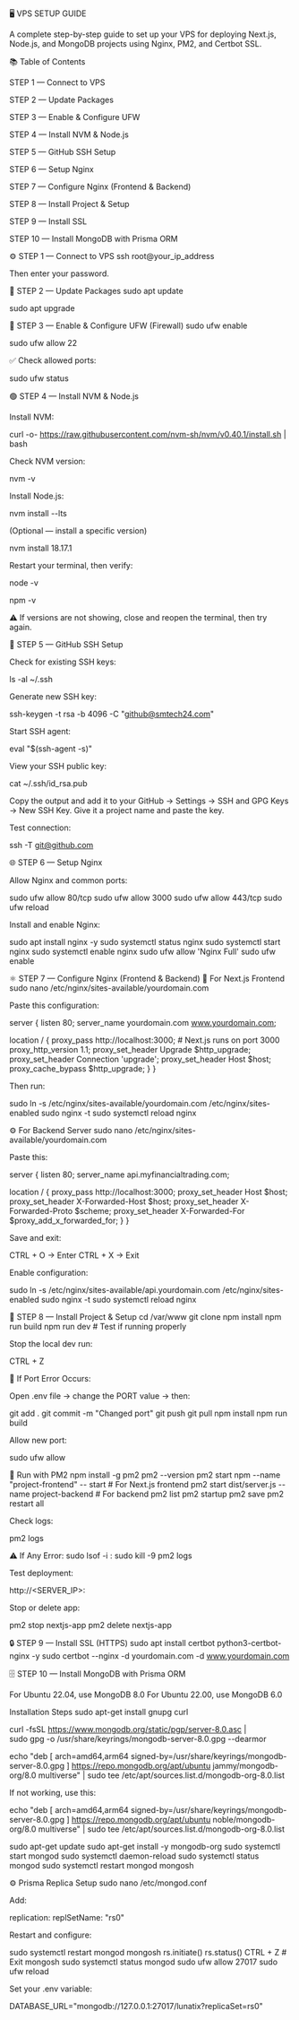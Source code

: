 🖥️ VPS SETUP GUIDE

A complete step-by-step guide to set up your VPS for deploying Next.js, Node.js, and MongoDB projects using Nginx, PM2, and Certbot SSL.

📚 Table of Contents

STEP 1 — Connect to VPS

STEP 2 — Update Packages

STEP 3 — Enable & Configure UFW

STEP 4 — Install NVM & Node.js

STEP 5 — GitHub SSH Setup

STEP 6 — Setup Nginx

STEP 7 — Configure Nginx (Frontend & Backend)

STEP 8 — Install Project & Setup

STEP 9 — Install SSL

STEP 10 — Install MongoDB with Prisma ORM

⚙️ STEP 1 — Connect to VPS
ssh root@your_ip_address


Then enter your password.

🔄 STEP 2 — Update Packages
sudo apt update

sudo apt upgrade

🔐 STEP 3 — Enable & Configure UFW (Firewall)
sudo ufw enable

sudo ufw allow 22


✅ Check allowed ports:

sudo ufw status

🟢 STEP 4 — Install NVM & Node.js

Install NVM:

curl -o- https://raw.githubusercontent.com/nvm-sh/nvm/v0.40.1/install.sh | bash


Check NVM version:

nvm -v


Install Node.js:

nvm install --lts


(Optional — install a specific version)

nvm install 18.17.1


Restart your terminal, then verify:

node -v

npm -v


⚠️ If versions are not showing, close and reopen the terminal, then try again.

🔗 STEP 5 — GitHub SSH Setup

Check for existing SSH keys:

ls -al ~/.ssh


Generate new SSH key:

ssh-keygen -t rsa -b 4096 -C "github@smtech24.com"


Start SSH agent:

eval "$(ssh-agent -s)"


View your SSH public key:

cat ~/.ssh/id_rsa.pub


Copy the output and add it to your GitHub → Settings → SSH and GPG Keys → New SSH Key.
Give it a project name and paste the key.

Test connection:

ssh -T git@github.com

🌐 STEP 6 — Setup Nginx

Allow Nginx and common ports:

sudo ufw allow 80/tcp
sudo ufw allow 3000
sudo ufw allow 443/tcp
sudo ufw reload


Install and enable Nginx:

sudo apt install nginx -y
sudo systemctl status nginx
sudo systemctl start nginx
sudo systemctl enable nginx
sudo ufw allow 'Nginx Full'
sudo ufw enable

⚛️ STEP 7 — Configure Nginx (Frontend & Backend)
🧩 For Next.js Frontend
sudo nano /etc/nginx/sites-available/yourdomain.com


Paste this configuration:

server {
  listen 80;
  server_name yourdomain.com www.yourdomain.com;

  location / {
      proxy_pass http://localhost:3000; # Next.js runs on port 3000
      proxy_http_version 1.1;
      proxy_set_header Upgrade $http_upgrade;
      proxy_set_header Connection 'upgrade';
      proxy_set_header Host $host;
      proxy_cache_bypass $http_upgrade;
  }
}


Then run:

sudo ln -s /etc/nginx/sites-available/yourdomain.com /etc/nginx/sites-enabled
sudo nginx -t
sudo systemctl reload nginx

⚙️ For Backend Server
sudo nano /etc/nginx/sites-available/yourdomain.com


Paste this:

server {
  listen 80;
  server_name api.myfinancialtrading.com;

  location / {
    proxy_pass  http://localhost:3000;
    proxy_set_header Host $host;
    proxy_set_header X-Forwarded-Host $host;
    proxy_set_header X-Forwarded-Proto $scheme;
    proxy_set_header X-Forwarded-For $proxy_add_x_forwarded_for;
  }
}


Save and exit:

CTRL + O  → Enter
CTRL + X  → Exit


Enable configuration:

sudo ln -s /etc/nginx/sites-available/api.yourdomain.com /etc/nginx/sites-enabled
sudo nginx -t
sudo systemctl reload nginx

🚀 STEP 8 — Install Project & Setup
cd /var/www
git clone <git repository using ssh>
npm install
npm run build
npm run dev   # Test if running properly


Stop the local dev run:

CTRL + Z

🧰 If Port Error Occurs:

Open .env file → change the PORT value → then:

git add .
git commit -m "Changed port"
git push
git pull
npm install
npm run build


Allow new port:

sudo ufw allow <PORT>

🔁 Run with PM2
npm install -g pm2
pm2 --version
pm2 start npm --name "project-frontend" -- start   # For Next.js frontend
pm2 start dist/server.js --name project-backend    # For backend
pm2 list
pm2 startup
pm2 save
pm2 restart all


Check logs:

pm2 logs

⚠️ If Any Error:
sudo lsof -i :<PORT>
sudo kill -9 <PID>
pm2 logs


Test deployment:

http://<SERVER_IP>:<PORT>


Stop or delete app:

pm2 stop nextjs-app
pm2 delete nextjs-app

🔒 STEP 9 — Install SSL (HTTPS)
sudo apt install certbot python3-certbot-nginx -y
sudo certbot --nginx -d yourdomain.com -d www.yourdomain.com

🗄️ STEP 10 — Install MongoDB with Prisma ORM

For Ubuntu 22.04, use MongoDB 8.0
For Ubuntu 22.00, use MongoDB 6.0

Installation Steps
sudo apt-get install gnupg curl

curl -fsSL https://www.mongodb.org/static/pgp/server-8.0.asc | \
sudo gpg -o /usr/share/keyrings/mongodb-server-8.0.gpg --dearmor

echo "deb [ arch=amd64,arm64 signed-by=/usr/share/keyrings/mongodb-server-8.0.gpg ] https://repo.mongodb.org/apt/ubuntu jammy/mongodb-org/8.0 multiverse" | sudo tee /etc/apt/sources.list.d/mongodb-org-8.0.list


If not working, use this:

echo "deb [ arch=amd64,arm64 signed-by=/usr/share/keyrings/mongodb-server-8.0.gpg ] https://repo.mongodb.org/apt/ubuntu noble/mongodb-org/8.0 multiverse" | sudo tee /etc/apt/sources.list.d/mongodb-org-8.0.list

sudo apt-get update
sudo apt-get install -y mongodb-org
sudo systemctl start mongod
sudo systemctl daemon-reload
sudo systemctl status mongod
sudo systemctl restart mongod
mongosh

⚙️ Prisma Replica Setup
sudo nano /etc/mongod.conf


Add:

replication:
  replSetName: "rs0"


Restart and configure:

sudo systemctl restart mongod
mongosh
rs.initiate()
rs.status()
CTRL + Z   # Exit mongosh
sudo systemctl status mongod
sudo ufw allow 27017
sudo ufw reload


Set your .env variable:

DATABASE_URL="mongodb://127.0.0.1:27017/lunatix?replicaSet=rs0"
